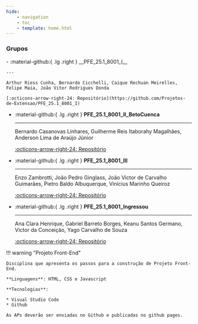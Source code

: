 ```yaml
---
hide:
    - navigation
    - toc
    - template: home.html
---
```


### Grupos

<div class="grid cards" style="grid-template-columns: repeat(2, 1fr); background: var(--md-default-bg-color);" markdown>
-   :material-github:{ .lg .right } __PFE_25.1_8001_I__

    ---

    Arthur Riess Cunha,	Bernardo Cicchelli,	Caique Rechuan Meirelles, Felipe Maia, João Vitor Rodrigues Donda

    [:octicons-arrow-right-24: Repositório](https://github.com/Projetos-de-Extensao/PFE_25.1_8001_I)

-   :material-github:{ .lg .right } __PFE_25.1_8001_II_BetoCuenca__

    ---

    Bernardo Casanovas Linhares, Guilherme Reis Itaborahy Magalhães, Anderson Lima de Araújo Júnior

    [:octicons-arrow-right-24: Repositório](https://github.com/Projetos-de-Extensao/PFE_25.1_8001_II)

-   :material-github:{ .lg .right } __PFE_25.1_8001_III__

    ---

    Enzo Zambrotti, João Pedro Ginglass, João Victor de Carvalho Guimarães, Pietro Baldo Albuquerque, Vinícius Marinho Queiroz	

    [:octicons-arrow-right-24: Repositório](https://github.com/Projetos-de-Extensao/PFE_25.1_8001_III)

-   :material-github:{ .lg .right } __PFE_25.1_8001_Ingressou__

    ---

    Ana Clara Henrique,	Gabriel Barreto Borges, Keanu Santos Germano, Victor da Conceição, Yago Carvalho de Souza

    [:octicons-arrow-right-24: Repositório](https://github.com/Projetos-de-Extensao/PFE_25.1_8001_IV)
</div>

!!! warning "Projeto Front-End"

    Disciplina que apresenta os passos para a construção de Projeto Front-End.

    **Linguagens**: HTML, CSS e Javascript

    **Tecnologias**:

    * Visual Studio Code
    * Github

    As APs deverão ser enviadas no Github e publicadas no github pages.





